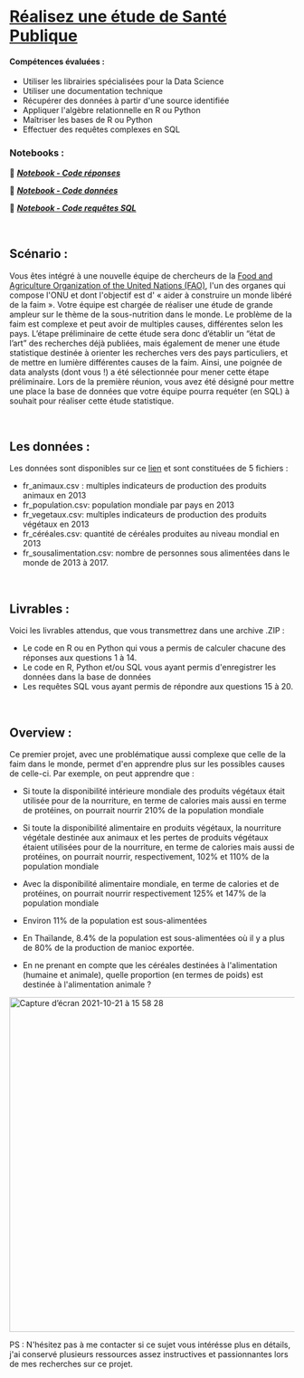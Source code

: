 # [Réalisez une étude de Santé Publique](https://openclassrooms.com/fr/paths/65/projects/145/assignment)


#### Compétences évaluées : 

  - Utiliser les librairies spécialisées pour la Data Science
  - Utiliser une documentation technique
  - Récupérer des données à partir d'une source identifiée
  - Appliquer l'algèbre relationnelle en R ou Python
  - Maîtriser les bases de R ou Python
  - Effectuer des requêtes complexes en SQL

### Notebooks :

📗 ***[Notebook - Code réponses](https://github.com/Gladouu/P3/blob/main/P3_01_coderéponses.ipynb)***

📗 ***[Notebook - Code données](https://github.com/Gladouu/P3/blob/main/P3_02_codedonnées.ipynb)***

📗 ***[Notebook - Code requêtes SQL](https://github.com/Gladouu/P3/blob/main/P3_03_coderequetessql.ipynb)***

<br>

## Scénario : 

Vous êtes intégré à une nouvelle équipe de chercheurs de la [Food and Agriculture Organization of the United Nations (FAO)](https://fr.wikipedia.org/wiki/Organisation_des_Nations_unies_pour_l%27alimentation_et_l%27agriculture), l'un des organes qui compose l'ONU et dont l'objectif est d' « aider à construire un monde libéré de la faim ».
Votre équipe est chargée de réaliser une étude de grande ampleur sur le thème de la sous-nutrition dans le monde.
Le problème de la faim est complexe et peut avoir de multiples causes, différentes selon les pays. L’étape préliminaire de cette étude sera donc d’établir un “état de l’art” des recherches déjà publiées, mais également de mener une étude statistique destinée à orienter les recherches vers des pays particuliers, et de mettre en lumière différentes causes de la faim. Ainsi, une poignée de data analysts (dont vous !) a été sélectionnée pour mener cette étape préliminaire. Lors de la première réunion, vous avez été désigné pour mettre une place la base de données que votre équipe pourra requéter (en SQL) à souhait pour réaliser cette étude statistique.
 
<br> 

## Les données : 

Les données sont disponibles sur ce [lien](https://s3-eu-west-1.amazonaws.com/static.oc-static.com/prod/courses/files/Parcours+Data+Analyst/Projet+4/FAO_2013_fr.zip) et sont constituées de 5 fichiers :
  - fr_animaux.csv : multiples indicateurs de production des produits animaux en 2013
  - fr_population.csv: population mondiale par pays en 2013
  - fr_vegetaux.csv: multiples indicateurs de production des produits végétaux en 2013
  - fr_céréales.csv: quantité de céréales produites au niveau mondial en 2013    
  - fr_sousalimentation.csv: nombre de personnes sous alimentées dans le monde de 2013 à 2017.

<br>

## Livrables : 

Voici les livrables attendus, que vous transmettrez dans une archive .ZIP :
  - Le code en R ou en Python qui vous a permis de calculer chacune des réponses aux questions 1 à 14.
  - Le code en R, Python et/ou SQL vous ayant permis d'enregistrer les données dans la base de données
  - Les requêtes SQL vous ayant permis de répondre aux questions 15 à 20. 

<br>

## Overview : 

  Ce premier projet, avec une problématique aussi complexe que celle de la faim dans le monde, permet d'en apprendre plus sur les possibles causes de celle-ci. Par exemple, on peut apprendre que : 
  
   - Si toute la disponibilité intérieure mondiale des produits végétaux était utilisée pour de la nourriture, en terme de calories mais aussi en terme de                 protéines, on pourrait nourrir 210% de la population mondiale
      
   - Si toute la disponibilité alimentaire en produits végétaux, la nourriture végétale destinée aux animaux et les pertes de produits végétaux étaient utilisées pour de la nourriture, en terme de calories mais aussi de protéines, on pourrait nourrir, respectivement, 102% et 110% de la population mondiale
      
   - Avec la disponibilité alimentaire mondiale, en terme de calories et de protéines, on pourrait nourrir respectivement 125% et 147% de la population mondiale
      
   - Environ 11% de la population est sous-alimentées
      
   - En Thaïlande, 8.4% de la population est sous-alimentées où il y a plus de 80% de la production de manioc exportée. 

   - En ne prenant en compte que les céréales destinées à l'alimentation (humaine et animale), quelle proportion (en termes de poids) est destinée à l'alimentation animale ?

<img width="592" alt="Capture d’écran 2021-10-21 à 15 58 28" src="https://user-images.githubusercontent.com/45063193/138293163-04ea62fa-6b56-4c37-bbaa-62a812996642.png">


PS : N'hésitez pas à me contacter si ce sujet vous intérésse plus en détails, j'ai conservé plusieurs ressources assez instructives et passionnantes lors de mes recherches sur ce projet. 

  
